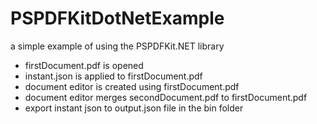 # PSPDFKitDotNetExample

a simple example of using the PSPDFKit.NET library

- firstDocument.pdf is opened
- instant.json is applied to firstDocument.pdf
- document editor is created using firstDocument.pdf
- document editor merges secondDocument.pdf to firstDocument.pdf
- export instant json to output.json file in the bin folder
